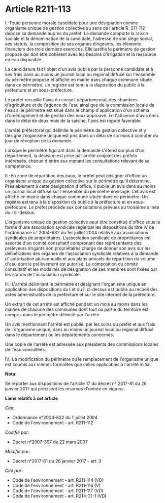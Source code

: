 # Article R211-113

I.-Toute personne morale candidate pour une désignation comme organisme unique de gestion collective au sens de l'article R.
211-112 dépose sa demande auprès du préfet. La demande comporte la raison sociale et la dénomination de la candidate,
l'adresse de son siège social, ses statuts, la composition de ses organes dirigeants, les éléments financiers des trois
derniers exercices. Elle justifie le périmètre de gestion proposé qui doit être cohérent avec les besoins d'irrigation et la
ressource en eau disponible. 

La candidature fait l'objet d'un avis publié par la personne candidate et à ses frais dans au moins un journal local ou
régional diffusé sur l'ensemble du périmètre proposé et affiché en mairie dans chaque commune située dans ce périmètre. Un
registre est tenu à la disposition du public à la préfecture et en sous-préfecture. 

Le préfet recueille l'avis du conseil départemental, des chambres d'agriculture et de l'agence de l'eau ainsi que de la
commission locale de l'eau si le périmètre est situé dans le champ d'application d'un schéma d'aménagement et de gestion des
eaux approuvé. En l'absence d'avis émis dans le délai de deux mois de la saisine, l'avis est réputé favorable. 

L'arrêté préfectoral qui délimite le périmètre de gestion collective et y désigne l'organisme unique est pris dans un délai
de six mois à compter du jour de réception de la demande. 

Lorsque le périmètre figurant dans la demande s'étend sur plus d'un département, la décision est prise par arrêté conjoint
des préfets intéressés, chacun d'entre eux menant les consultations relevant de sa compétence. 

II.-En zone de répartition des eaux, le préfet peut désigner d'office un organisme unique de gestion collective sur le
périmètre qu'il détermine. Préalablement à cette désignation d'office, il publie un avis dans au moins un journal local
diffusé sur l'ensemble du périmètre envisagé. Cet avis est affiché en mairie dans chaque commune située dans ce périmètre. Un
registre est tenu à la disposition du public à la préfecture et en sous-préfecture. Le préfet procède aux consultations
prévues au troisième alinéa du I ci-dessus. 

L'organisme unique de gestion collective peut être constitué d'office sous la forme d'une association syndicale régie par les
dispositions du titre IV de l'ordonnance n° 2004-632 du 1er juillet 2004 relative aux associations syndicales de
propriétaires. L'association syndicale de propriétaires est assortie d'un comité consultatif comprenant des représentants des
préleveurs irrigants non propriétaires chargé de donner son avis sur les délibérations des organes de l'association syndicale
relatives à la demande d'  autorisation pluriannuelle et aux plans annuels de répartition du volume d'eau dont le prélèvement
est autorisé. La composition du comité consultatif et les modalités de désignation de ses membres sont fixées par les statuts
de l'association syndicale. 

III.-L'arrêté délimitant le périmètre et désignant l'organisme unique en application des dispositions du I et du II ci-dessus
est publié au recueil des actes administratifs de la préfecture et sur le site internet de la préfecture. 

Un extrait de cet arrêté est affiché pendant un mois au moins dans les mairies de chacune des communes dont tout ou partie du
territoire est compris dans le périmètre délimité par l'arrêté. 

Un avis mentionnant l'arrêté est publié, par les soins du préfet et aux frais de l'organisme unique, dans au moins un journal
local ou régional diffusé dans le département ou les départements concernés. 

Une copie de l'arrêté est adressée aux présidents des commissions locales de l'eau consultées. 

IV.-La modification du périmètre ou le remplacement de l'organisme unique est soumis aux mêmes formalités que celles
applicables à l'arrêté initial.

**Nota:**

Se reporter aux dispositions de l'article 17 du décret n° 2017-81 du 26 janvier 2017 qui précisent les réserves d'entrée en
vigueur.

**Liens relatifs à cet article**

_Cite_:

  - Ordonnance n°2004-632 du 1 juillet 2004
  - Code de l'environnement - art. R211-112

_Codifié par_:

  - Décret n°2007-397 du 22 mars 2007

_Modifié par_:

  - Décret n°2017-81 du 26 janvier 2017 - art. 3

_Cité par_:

  - Code de l'environnement - art. R211-114 (VD)
  - Code de l'environnement - art. R211-116 (V)
  - Code de l'environnement - art. R211-117 (VD)
  - Code de l'environnement - art. R214-31-1 (VD)
